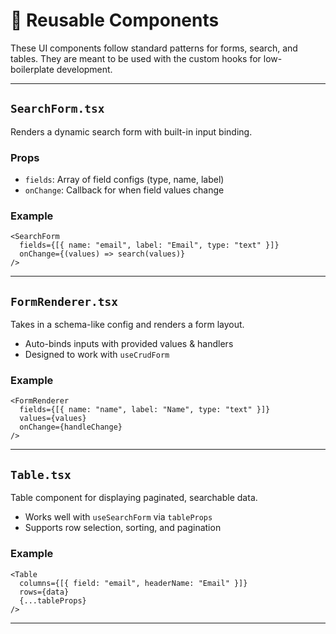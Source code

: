 # 🧱 Reusable Components

These UI components follow standard patterns for forms, search, and tables. They are meant to be used with the custom hooks for low-boilerplate development.

---

## `SearchForm.tsx`

Renders a dynamic search form with built-in input binding.

### Props

- `fields`: Array of field configs (type, name, label)
- `onChange`: Callback for when field values change

### Example

```tsx
<SearchForm
  fields={[{ name: "email", label: "Email", type: "text" }]}
  onChange={(values) => search(values)}
/>
```

---

## `FormRenderer.tsx`

Takes in a schema-like config and renders a form layout.

- Auto-binds inputs with provided values & handlers
- Designed to work with `useCrudForm`

### Example

```tsx
<FormRenderer
  fields={[{ name: "name", label: "Name", type: "text" }]}
  values={values}
  onChange={handleChange}
/>
```

---

## `Table.tsx`

Table component for displaying paginated, searchable data.

- Works well with `useSearchForm` via `tableProps`
- Supports row selection, sorting, and pagination

### Example

```tsx
<Table
  columns={[{ field: "email", headerName: "Email" }]}
  rows={data}
  {...tableProps}
/>
```

---
